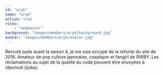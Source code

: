 ```yaml
---
id: "wryk"
name: "wryk"
active: true
roles:
    - "webmaster"
background: "images/members/wryk/background.jpg"
avatar: "images/members/wryk/avatar.jpg"
---
```

Recruté juste avant la saison 4, je me suis occupé de la refonte du site de 2016. Amateur de pop culture japonaise, cosplayer et fangirl de RWBY. Les réclamations au sujet de la qualité du code peuvent être envoyées à /dev/null (/joke).

